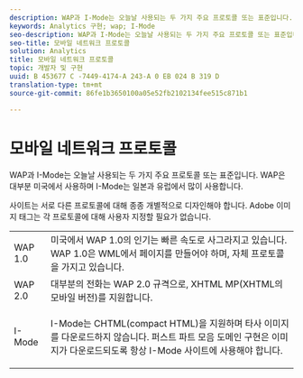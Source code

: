 ```yaml
---
description: WAP과 I-Mode는 오늘날 사용되는 두 가지 주요 프로토콜 또는 표준입니다. WAP은 대부분 미국에서 사용하며 I-Mode는 일본과 유럽에서 많이 사용합니다.
keywords: Analytics 구현; wap; I-Mode
seo-description: WAP과 I-Mode는 오늘날 사용되는 두 가지 주요 프로토콜 또는 표준입니다. WAP은 대부분 미국에서 사용하며 I-Mode는 일본과 유럽에서 많이 사용합니다.
seo-title: 모바일 네트워크 프로토콜
solution: Analytics
title: 모바일 네트워크 프로토콜
topic: 개발자 및 구현
uuid: B 453677 C -7449-4174-A 243-A 0 EB 024 B 319 D
translation-type: tm+mt
source-git-commit: 86fe1b3650100a05e52fb2102134fee515c871b1

---
```



# 모바일 네트워크 프로토콜

WAP과 I-Mode는 오늘날 사용되는 두 가지 주요 프로토콜 또는 표준입니다. WAP은 대부분 미국에서 사용하며 I-Mode는 일본과 유럽에서 많이 사용합니다.

사이트는 서로 다른 프로토콜에 대해 종종 개별적으로 디자인해야 합니다. Adobe 이미지 태그는 각 프로토콜에 대해 사용자 지정할 필요가 없습니다.

<table id="table_EBE71664615F48E28B05C767ABDA062B"> 
 <tbody> 
  <tr> 
   <td colname="col1"> WAP 1.0 </td> 
   <td colname="col2"> 미국에서 WAP 1.0의 인기는 빠른 속도로 사그라지고 있습니다. WAP 1.0은 WML에서 페이지를 만들어야 하며, 자체 프로토콜을 가지고 있습니다. </td> 
  </tr> 
  <tr> 
   <td colname="col1"> WAP 2.0 </td> 
   <td colname="col2"> 대부분의 전화는 WAP 2.0 규격으로, XHTML MP(XHTML의 모바일 버전)를 지원합니다. </td> 
  </tr> 
  <tr> 
   <td colname="col1"> I-Mode </td> 
   <td colname="col2"> <p> I-Mode는 CHTML(compact HTML)을 지원하며 타사 이미지를 다운로드하지 않습니다. 퍼스트 파트 모음 도메인 구현은 이미지가 다운로드되도록 항상 I-Mode 사이트에 사용해야 합니다. </p> </td> 
  </tr> 
 </tbody> 
</table>

